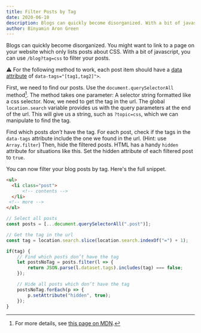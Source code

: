 ```yaml
---
title: Filter Posts by Tag
date: 2020-06-10
description: Blogs can quickly become disorganized. With a bit of javascript, you can filter your posts by tag.
author: Binyamin Aron Green
---
```

Blogs can quickly become disorganized. You might want to link to a page on your website which only lists posts about CSS. With a bit of javascript, you can use `/blog?tag=css` to filter your posts.

⚠️ For the following method to work, each post item should have a [data attribute](https://developer.mozilla.org/en-US/docs/Web/HTML/Global_attributes/data-*) of `data-tags="[tag1,tag2]">`.

First, we need to find our posts. Use the `document.querySelectorAll` method[^1]. The method takes one parameter: A selector string formatted like a css selector. Now, we need to get the tag in the url. The global `location.search` variable provides us with the query parameters at the end of the url. This will give us a string, such as `?topic=css`, which we can manipulate to find the tag.

Find which posts *don't* have the tag. For each post, check if the tags in the `data-tags` attribute include the one we found in the url. (Hint: use `Array.filter`) Then, hide the filtered posts. HTML has a handy `hidden` attribute for situations like this. Set the hidden attribute of each filtered post to `true`.

You can now filter your blog posts by tag. Here's the full snippet.

```html
<ul>
  <li class="post">
      <!-- contents -->
  </li>
 <!-- more -->
</ul>
```

```js
// Select all posts
const posts = [...document.querySelectorAll(".post")];

// Get the tag in the url
const tag = location.search.slice(location.search.indexOf("=") + 1);

if(tag) {
    // Find which posts don’t have the tag
    let postsNoTag = posts.filter(l => {
        return JSON.parse(l.dataset.tags).includes(tag) === false;
    });

	// Hide all posts which don’t have the tag
    postsNoTag.forEach(p => {
        p.setAttribute("hidden", true);
    });
}
```

[^1]: For more details, see [this page on MDN](https://developer.mozilla.org/en-US/docs/Web/API/Document/querySelectorAll).
